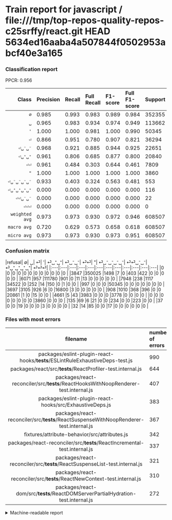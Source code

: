 # Train report for javascript / file:///tmp/top-repos-quality-repos-c25srffy/react.git HEAD 5634ed16aaba4a507844f0502953abcf40e3a165

### Classification report

PPCR: 0.956

| Class | Precision | Recall | Full Recall | F1-score | Full F1-score | Support | Full Support | PPCR |
|------:|:----------|:-------|:------------|:---------|:---------|:--------|:-------------|:-----|
| `∅` | 0.985| 0.993| 0.983| 0.989| 0.984| 352355| 356202| 0.989 |
| `␣` | 0.965| 0.983| 0.934| 0.974| 0.949| 113662| 119733| 0.949 |
| `'` | 1.000| 1.000| 0.981| 1.000| 0.990| 50345| 51342| 0.981 |
| `⏎` | 0.866| 0.951| 0.780| 0.907| 0.821| 36294| 44242| 0.820 |
| `⏎␣⁻␣⁻` | 0.968| 0.921| 0.885| 0.944| 0.925| 22651| 23559| 0.961 |
| `⏎␣⁺␣⁺` | 0.961| 0.806| 0.685| 0.877| 0.800| 20840| 24537| 0.849 |
| `⏎⏎` | 0.961| 0.484| 0.303| 0.644| 0.461| 7809| 12470| 0.626 |
| `"` | 1.000| 1.000| 1.000| 1.000| 1.000| 3860| 3860| 1.000 |
| `⏎␣⁻␣⁻␣⁻␣⁻` | 0.933| 0.403| 0.324| 0.563| 0.481| 553| 688| 0.804 |
| `⏎␣⁺␣⁺␣⁺␣⁺` | 0.000| 0.000| 0.000| 0.000| 0.000| 116| 148| 0.784 |
| `⏎⏎␣⁻␣⁻` | 0.000| 0.000| 0.000| 0.000| 0.000| 22| 59| 0.373 |
| `⏎⏎⏎` | 0.000| 0.000| 0.000| 0.000| 0.000| 0| 0| 0.000 |
| `weighted avg` | 0.973| 0.973| 0.930| 0.972| 0.946| 608507| 636840| 0.956 |
| `macro avg` | 0.720| 0.629| 0.573| 0.658| 0.618| 608507| 636840| 0.956 |
| `micro avg` | 0.973| 0.973| 0.930| 0.973| 0.951| 608507| 636840| 0.956 |

### Confusion matrix

|refusal|  ∅| ␣| ⏎| '| ⏎␣⁺␣⁺| ⏎␣⁻␣⁻| ⏎⏎| "| ⏎␣⁻␣⁻␣⁻␣⁻| ⏎⏎␣⁻␣⁻| ⏎␣⁺␣⁺␣⁺␣⁺| ⏎⏎⏎| 
|:---|:---|:---|:---|:---|:---|:---|:---|:---|:---|:---|:---|
|0 |0 |0 |0 |0 |0 |0 |0 |0 |0 |0 |0 |
|3847 |350025 |1498 |7 |0 |403 |422 |0 |0 |0 |0 |0 |
|6071 |957 |111780 |901 |0 |11 |13 |0 |0 |0 |0 |0 |
|7948 |238 |1117 |34522 |0 |252 |14 |150 |0 |1 |0 |0 |
|997 |0 |0 |0 |50345 |0 |0 |0 |0 |0 |0 |0 |
|3697 |3105 |926 |6 |0 |16800 |3 |0 |0 |0 |0 |0 |
|908 |1010 |368 |396 |0 |0 |20861 |1 |0 |15 |0 |0 |
|4661 |5 |43 |3983 |0 |0 |0 |3778 |0 |0 |0 |0 |
|0 |0 |0 |0 |0 |0 |0 |0 |3860 |0 |0 |0 |
|135 |69 |6 |21 |0 |0 |234 |0 |0 |223 |0 |0 |
|37 |0 |0 |19 |0 |0 |0 |3 |0 |0 |0 |0 |
|32 |14 |85 |0 |0 |17 |0 |0 |0 |0 |0 |0 |

### Files with most errors

| filename | number of errors|
|:----:|:-----|
| packages/eslint-plugin-react-hooks/__tests__/ESLintRuleExhaustiveDeps-test.js | 990 |
| packages/react/src/__tests__/ReactProfiler-test.internal.js | 644 |
| packages/react-reconciler/src/__tests__/ReactHooksWithNoopRenderer-test.internal.js | 407 |
| packages/eslint-plugin-react-hooks/src/ExhaustiveDeps.js | 383 |
| packages/react-reconciler/src/__tests__/ReactSuspenseWithNoopRenderer-test.internal.js | 367 |
| fixtures/attribute-behavior/src/attributes.js | 342 |
| packages/react-reconciler/src/__tests__/ReactIncremental-test.internal.js | 337 |
| packages/react-reconciler/src/__tests__/ReactSuspenseList-test.internal.js | 321 |
| packages/react-reconciler/src/__tests__/ReactNewContext-test.internal.js | 310 |
| packages/react-dom/src/__tests__/ReactDOMServerPartialHydration-test.internal.js | 272 |

<details>
    <summary>Machine-readable report</summary>
```json
{
  "cl_report": {"\"": {"f1-score": 1.0, "precision": 1.0, "recall": 1.0, "support": 3860}, "\u0027": {"f1-score": 1.0, "precision": 1.0, "recall": 1.0, "support": 50345}, "macro avg": {"f1-score": 0.6581153543368549, "precision": 0.7199233636822958, "recall": 0.6285148775699589, "support": 608507}, "micro avg": {"f1-score": 0.9731917627899104, "precision": 0.9731917627899104, "recall": 0.9731917627899104, "support": 608507}, "weighted avg": {"f1-score": 0.9717857566497771, "precision": 0.9733912096578411, "recall": 0.9731917627899104, "support": 608507}, "\u2205": {"f1-score": 0.989081322109475, "precision": 0.9848124628963235, "recall": 0.9933873508251622, "support": 352355}, "\u23ce": {"f1-score": 0.9066960826800089, "precision": 0.866189938527161, "recall": 0.9511765030032512, "support": 36294}, "\u23ce\u23ce": {"f1-score": 0.6435567668852739, "precision": 0.9608341810783316, "recall": 0.48380074273274426, "support": 7809}, "\u23ce\u23ce\u23ce": {"f1-score": 0.0, "precision": 0.0, "recall": 0.0, "support": 0}, "\u23ce\u23ce\u2423\u207b\u2423\u207b": {"f1-score": 0.0, "precision": 0.0, "recall": 0.0, "support": 22}, "\u23ce\u2423\u207a\u2423\u207a": {"f1-score": 0.8767580826135741, "precision": 0.9609334782360007, "recall": 0.8061420345489443, "support": 20840}, "\u23ce\u2423\u207a\u2423\u207a\u2423\u207a\u2423\u207a": {"f1-score": 0.0, "precision": 0.0, "recall": 0.0, "support": 116}, "\u23ce\u2423\u207b\u2423\u207b": {"f1-score": 0.9439793655821531, "precision": 0.9681626212465773, "recall": 0.9209747913999382, "support": 22651}, "\u23ce\u2423\u207b\u2423\u207b\u2423\u207b\u2423\u207b": {"f1-score": 0.5631313131313133, "precision": 0.9330543933054394, "recall": 0.40325497287522605, "support": 553}, "\u2423": {"f1-score": 0.9741813190404601, "precision": 0.9650932888977146, "recall": 0.9834421354542415, "support": 113662}},
  "cl_report_full": {"\"": {"f1-score": 1.0, "precision": 1.0, "recall": 1.0, "support": 3860}, "\u0027": {"f1-score": 0.9901954035422424, "precision": 1.0, "recall": 0.9805812005765261, "support": 51342}, "macro avg": {"f1-score": 0.6175334323392158, "precision": 0.7199233636822958, "recall": 0.5728642255089464, "support": 636840}, "micro avg": {"f1-score": 0.951050590718892, "precision": 0.9731917627899104, "recall": 0.9298944789900132, "support": 636840}, "weighted avg": {"f1-score": 0.9461599589708262, "precision": 0.9717991497684988, "recall": 0.9298944789900132, "support": 636840}, "\u2205": {"f1-score": 0.9837344106797821, "precision": 0.9848124628963235, "recall": 0.9826587161217512, "support": 356202}, "\u23ce": {"f1-score": 0.8210043164441062, "precision": 0.866189938527161, "recall": 0.7802992631436192, "support": 44242}, "\u23ce\u23ce": {"f1-score": 0.46067552737471035, "precision": 0.9608341810783316, "recall": 0.30296712109061746, "support": 12470}, "\u23ce\u23ce\u23ce": {"f1-score": 0.0, "precision": 0.0, "recall": 0.0, "support": 0}, "\u23ce\u23ce\u2423\u207b\u2423\u207b": {"f1-score": 0.0, "precision": 0.0, "recall": 0.0, "support": 59}, "\u23ce\u2423\u207a\u2423\u207a": {"f1-score": 0.7996192289386007, "precision": 0.9609334782360007, "recall": 0.6846802787626849, "support": 24537}, "\u23ce\u2423\u207a\u2423\u207a\u2423\u207a\u2423\u207a": {"f1-score": 0.0, "precision": 0.0, "recall": 0.0, "support": 148}, "\u23ce\u2423\u207b\u2423\u207b": {"f1-score": 0.9249767215004656, "precision": 0.9681626212465773, "recall": 0.885479010144743, "support": 23559}, "\u23ce\u2423\u207b\u2423\u207b\u2423\u207b\u2423\u207b": {"f1-score": 0.4811218985976268, "precision": 0.9330543933054394, "recall": 0.3241279069767442, "support": 688}, "\u2423": {"f1-score": 0.9490736809930548, "precision": 0.9650932888977146, "recall": 0.9335772092906718, "support": 119733}},
  "ppcr": 0.9555100182149362
}
```
</details>
